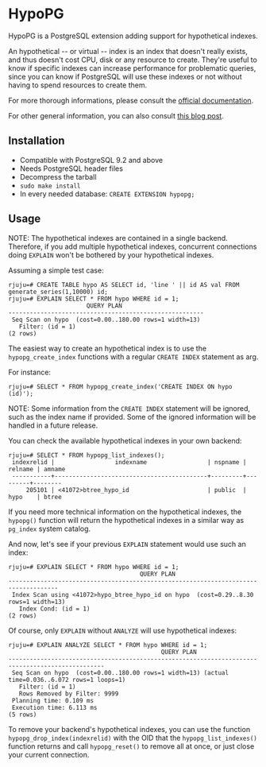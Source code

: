 HypoPG
=======

HypoPG is a PostgreSQL extension adding support for hypothetical indexes.

An hypothetical -- or virtual -- index is an index that doesn't really exists, and
thus doesn't cost CPU, disk or any resource to create.  They're useful to know
if specific indexes can increase performance for problematic queries, since
you can know if PostgreSQL will use these indexes or not without having to
spend resources to create them.

For more thorough informations, please consult the [official
documentation](https://hypopg.readthedocs.io).

For other general information, you can also consult [this blog
post](https://rjuju.github.io/postgresql/2015/07/02/how-about-hypothetical-indexes.html).

Installation
------------

- Compatible with PostgreSQL 9.2 and above
- Needs PostgreSQL header files
- Decompress the tarball
- `sudo make install`
- In every needed database: `CREATE EXTENSION hypopg;`

Usage
-----

NOTE: The hypothetical indexes are contained in a single backend. Therefore,
if you add multiple hypothetical indexes, concurrent connections doing
`EXPLAIN` won't be bothered by your hypothetical indexes.

Assuming a simple test case:

    rjuju=# CREATE TABLE hypo AS SELECT id, 'line ' || id AS val FROM generate_series(1,10000) id;
    rjuju=# EXPLAIN SELECT * FROM hypo WHERE id = 1;
                          QUERY PLAN
    -------------------------------------------------------
     Seq Scan on hypo  (cost=0.00..180.00 rows=1 width=13)
       Filter: (id = 1)
    (2 rows)


The easiest way to create an hypothetical index is to use the
`hypopg_create_index` functions with a regular `CREATE INDEX` statement as arg.

For instance:

    rjuju=# SELECT * FROM hypopg_create_index('CREATE INDEX ON hypo (id)');

NOTE: Some information from the `CREATE INDEX` statement will be ignored, such as
the index name if provided. Some of the ignored information will be handled in
a future release.

You can check the available hypothetical indexes in your own backend:

    rjuju=# SELECT * FROM hypopg_list_indexes();
     indexrelid |                 indexname                 | nspname | relname | amname
     -----------+-------------------------------------------+---------+---------+--------
         205101 | <41072>btree_hypo_id                      | public  | hypo    | btree


If you need more technical information on the hypothetical indexes, the
`hypopg()` function will return the hypothetical indexes in a similar way as
`pg_index` system catalog.

And now, let's see if your previous `EXPLAIN` statement would use such an index:

    rjuju=# EXPLAIN SELECT * FROM hypo WHERE id = 1;
                                         QUERY PLAN
    ------------------------------------------------------------------------------------
     Index Scan using <41072>hypo_btree_hypo_id on hypo  (cost=0.29..8.30 rows=1 width=13)
       Index Cond: (id = 1)
    (2 rows)


Of course, only `EXPLAIN` without `ANALYZE` will use hypothetical indexes:

    rjuju=# EXPLAIN ANALYZE SELECT * FROM hypo WHERE id = 1;
                                               QUERY PLAN
    -------------------------------------------------------------------------------------------------
     Seq Scan on hypo  (cost=0.00..180.00 rows=1 width=13) (actual time=0.036..6.072 rows=1 loops=1)
       Filter: (id = 1)
       Rows Removed by Filter: 9999
     Planning time: 0.109 ms
     Execution time: 6.113 ms
    (5 rows)

To remove your backend's hypothetical indexes, you can use the function
`hypopg_drop_index(indexrelid)` with the OID that the `hypopg_list_indexes()`
function returns and call `hypopg_reset()` to remove all at once, or just close
your current connection.
